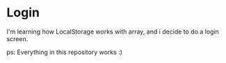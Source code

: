 # Login
I'm learning how LocalStorage works with array, and i decide to do a login screen.

ps: Everything in this repository works :)
